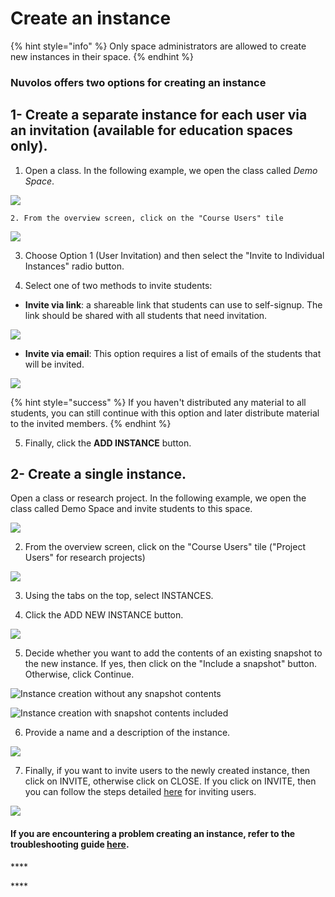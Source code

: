 # Create an instance

{% hint style="info" %}
Only space administrators are allowed to create new instances in their space.
{% endhint %}

### **Nuvolos offers two options for creating an instance**

## **1- Create a separate instance for each user via an invitation \(available for education spaces only\).**

1. Open a class. In the following example, we open the class called _Demo Space_.

![](../../.gitbook/assets/screen-shot-2020-03-19-at-1.02.10-pm.png)

    2. From the overview screen, click on the "Course Users" tile

![](../../.gitbook/assets/screen-shot-2020-05-22-at-1.35.55-pm.png)

   3. Choose Option 1 \(User Invitation\) and then select the "Invite to Individual Instances" radio button. 

   4.  Select one of two methods to invite students:

* **Invite via link**: a shareable link that students can use to self-signup. The link should be shared with all students that need invitation.

![](../../.gitbook/assets/screen-shot-2020-05-22-at-1.30.12-pm.png)

* **Invite via email**: This option requires a list of emails of the students that will be invited.

![](../../.gitbook/assets/screen-shot-2020-05-22-at-1.31.27-pm.png)

{% hint style="success" %}
If you haven't distributed any material to all students, you can still continue with this option and later distribute material to the invited members.
{% endhint %}

  5. Finally, click the **ADD INSTANCE** button.

## 2- Create a single instance.

Open a class or research project. In the following example, we open the class called Demo Space and invite students to this space.

![](../../.gitbook/assets/screen-shot-2020-03-19-at-1.02.10-pm.png)

 2. From the overview screen, click on the "Course Users" tile \("Project Users" for research projects\)

![](../../.gitbook/assets/screen-shot-2020-05-22-at-1.35.55-pm.png)

   3. Using the tabs on the top, select INSTANCES.

   4. Click the ADD NEW INSTANCE button.

![](../../.gitbook/assets/screen-shot-2020-05-22-at-1.24.26-pm.png)

  5. Decide whether you want to add the contents of an existing snapshot to the new instance. If yes, then click on the "Include a snapshot" button. Otherwise, click Continue.

![Instance creation without any snapshot contents](../../.gitbook/assets/screen-shot-2020-05-22-at-1.19.10-pm.png)

![Instance creation with snapshot contents included](../../.gitbook/assets/screen-shot-2020-05-22-at-1.19.29-pm.png)

  6. Provide a name and a description of the instance.

![](../../.gitbook/assets/screen-shot-2020-05-22-at-1.19.56-pm.png)

7. Finally, if you want to invite users to the newly created instance, then click on INVITE, otherwise click on CLOSE. If you click on INVITE, then you can follow the steps detailed [here](invite-instance-users.md) for inviting users.

![](../../.gitbook/assets/screen-shot-2020-05-22-at-1.20.31-pm.png)



#### If you are encountering a problem creating an instance, refer to the troubleshooting guide [here](../../troubleshooting/authorization-issues/cannot-create-an-instance.md).

\*\*\*\*

\*\*\*\*

